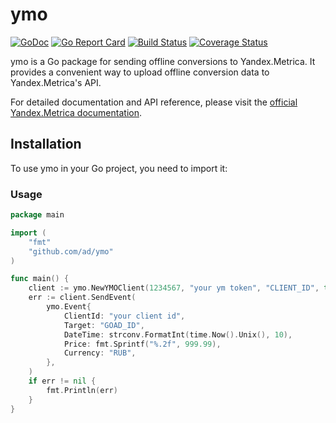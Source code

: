 # ymo

[![GoDoc](https://godoc.org/github.com/ad/ymo?status.svg)](https://godoc.org/github.com/ad/ymo)
[![Go Report Card](https://goreportcard.com/badge/github.com/ad/ymo)](https://goreportcard.com/report/github.com/ad/ymo)
[![Build Status](https://travis-ci.org/ad/ymo.svg?branch=master)](https://travis-ci.org/ad/ymo)
[![Coverage Status](https://coveralls.io/repos/github/ad/ymo/badge.svg?branch=master)](https://coveralls.io/github/ad/ymo?branch=master)

ymo is a Go package for sending offline conversions to Yandex.Metrica. It provides a convenient way to upload offline conversion data to Yandex.Metrica's API.

For detailed documentation and API reference, please visit the [official Yandex.Metrica documentation](https://yandex.ru/dev/metrika/doc/api2/management/offline_conversion/upload.html).

## Installation

To use ymo in your Go project, you need to import it:


### Usage

```go
package main

import (
    "fmt"
    "github.com/ad/ymo"
)

func main() {
    client := ymo.NewYMOClient(1234567, "your ym token", "CLIENT_ID", true)
    err := client.SendEvent(
        ymo.Event{
            ClientId: "your client id",
            Target: "GOAD_ID",
            DateTime: strconv.FormatInt(time.Now().Unix(), 10),
            Price: fmt.Sprintf("%.2f", 999.99),
            Currency: "RUB",
        },
    )
    if err != nil {
        fmt.Println(err)
    }
}
```
